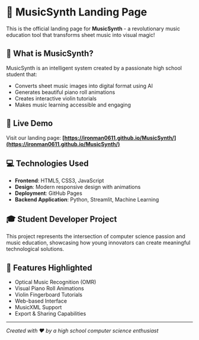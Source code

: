 # 🎵 MusicSynth Landing Page

This is the official landing page for **MusicSynth** - a revolutionary music education tool that transforms sheet music into visual magic!

## 🌟 What is MusicSynth?

MusicSynth is an intelligent system created by a passionate high school student that:
- Converts sheet music images into digital format using AI
- Generates beautiful piano roll animations
- Creates interactive violin tutorials
- Makes music learning accessible and engaging

## 🚀 Live Demo

Visit our landing page: **[https://ironman0611.github.io/MusicSynth/](https://ironman0611.github.io/MusicSynth/)**

## 💻 Technologies Used

- **Frontend**: HTML5, CSS3, JavaScript
- **Design**: Modern responsive design with animations
- **Deployment**: GitHub Pages
- **Backend Application**: Python, Streamlit, Machine Learning

## 🎓 Student Developer Project

This project represents the intersection of computer science passion and music education, showcasing how young innovators can create meaningful technological solutions.

## 📱 Features Highlighted

- Optical Music Recognition (OMR)
- Visual Piano Roll Animations
- Violin Fingerboard Tutorials  
- Web-based Interface
- MusicXML Support
- Export & Sharing Capabilities

---

*Created with ❤️ by a high school computer science enthusiast* 
